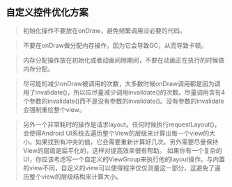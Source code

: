 ## 自定义控件优化方案
> 初始化操作不要放在onDraw，避免频繁调用没必要的代码。

> 不要在onDraw做分配内存操作，因为它会导致GC，从而导致卡顿。

> 内存分配操作放在初始化或者动画间隙期间，不要在动画正在执行的时候做内存分配。 

> 尽可能的减少onDraw被调用的次数，大多数时候onDraw调用都是因为调用了invalidate()，所以应尽量减少调用invaildate()的次数。尽量调用含有4个参数的invalidate()而不是没有参数的invalidate()。没有参数的invalidate会强制重绘整个view。

> 另外一个非常耗时的操作是请求layout。任何时候执行requestLayout()，会使得Android UI系统去遍历整个View的层级来计算出每一个view的大小。如果找到有冲突的值，它会需要重新计算好几次。另外需要尽量保持View的层级是扁平化的，这样对提高效率很有帮助。 如果你有一个复杂的UI，你应该考虑写一个自定义的ViewGroup来执行他的layout操作。与内置的view不同，自定义的view可以使得程序仅仅测量这一部分，这避免了遍历整个view的层级结构来计算大小。
